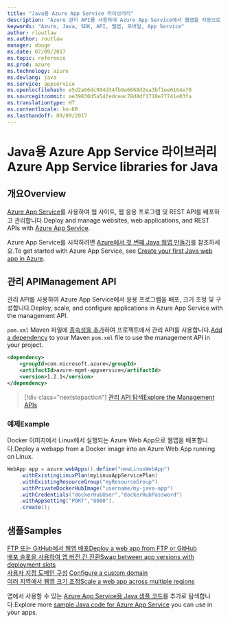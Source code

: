 ```yaml
---
title: "Java용 Azure App Service 라이브러리"
description: "Azure 관리 API를 사용하여 Azure App Service에서 웹앱을 자동으로 배포합니다."
keywords: "Azure, Java, SDK, API, 웹앱, 모바일, App Service"
author: rloutlaw
ms.author: routlaw
manager: douge
ms.date: 07/09/2017
ms.topic: reference
ms.prod: azure
ms.technology: azure
ms.devlang: java
ms.service: appservice
ms.openlocfilehash: e5d2a66dc984d34fb9a6668d2ea3bf1ee6164e70
ms.sourcegitcommit: ae39830d5a54fedceac78d8df1718e77741e03fa
ms.translationtype: HT
ms.contentlocale: ko-KR
ms.lasthandoff: 09/09/2017
---
```

# <a name="azure-app-service-libraries-for-java"></a><span data-ttu-id="39c07-104">Java용 Azure App Service 라이브러리</span><span class="sxs-lookup"><span data-stu-id="39c07-104">Azure App Service libraries for Java</span></span>

## <a name="overview"></a><span data-ttu-id="39c07-105">개요</span><span class="sxs-lookup"><span data-stu-id="39c07-105">Overview</span></span>

<span data-ttu-id="39c07-106">[Azure App Service](/azure/app-service)를 사용하여 웹 사이트, 웹 응용 프로그램 및 REST API를 배포하고 관리합니다.</span><span class="sxs-lookup"><span data-stu-id="39c07-106">Deploy and manage websites, web applications, and REST APIs with [Azure App Service](/azure/app-service).</span></span>

<span data-ttu-id="39c07-107">Azure App Service를 시작하려면 [Azure에서 첫 번째 Java 웹앱 만들기](/azure/app-service-web/app-service-web-get-started-java)를 참조하세요.</span><span class="sxs-lookup"><span data-stu-id="39c07-107">To get started with Azure App Service, see [Create your first Java web app in Azure](/azure/app-service-web/app-service-web-get-started-java).</span></span>

## <a name="management-api"></a><span data-ttu-id="39c07-108">관리 API</span><span class="sxs-lookup"><span data-stu-id="39c07-108">Management API</span></span>

<span data-ttu-id="39c07-109">관리 API를 사용하여 Azure App Service에서 응용 프로그램을 배포, 크기 조정 및 구성합니다.</span><span class="sxs-lookup"><span data-stu-id="39c07-109">Deploy, scale, and configure applications in Azure App Service with the management API.</span></span>

<span data-ttu-id="39c07-110">`pom.xml` Maven 파일에 [종속성을 추가](https://maven.apache.org/guides/getting-started/index.html#How_do_I_use_external_dependencies)하여 프로젝트에서 관리 API를 사용합니다.</span><span class="sxs-lookup"><span data-stu-id="39c07-110">[Add a dependency](https://maven.apache.org/guides/getting-started/index.html#How_do_I_use_external_dependencies) to your Maven `pom.xml` file to use the management API in your project.</span></span>

```XML
<dependency>
    <groupId>com.microsoft.azure</groupId>
    <artifactId>azure-mgmt-appservice</artifactId>
    <version>1.2.1</version>
</dependency>
```   

> [!div class="nextstepaction"]
> [<span data-ttu-id="39c07-111">관리 API 탐색</span><span class="sxs-lookup"><span data-stu-id="39c07-111">Explore the Management APIs</span></span>](/java/api/overview/azure)

### <a name="example"></a><span data-ttu-id="39c07-112">예제</span><span class="sxs-lookup"><span data-stu-id="39c07-112">Example</span></span>

<span data-ttu-id="39c07-113">Docker 이미지에서 Linux에서 실행되는 Azure Web App으로 웹앱을 배포합니다.</span><span class="sxs-lookup"><span data-stu-id="39c07-113">Deploy a webapp from a Docker image into an Azure Web App running on Linux.</span></span>

```java
WebApp app = azure.webApps().define("newLinuxWebApp")
    .withExistingLinuxPlan(myLinuxAppServicePlan)
    .withExistingResourceGroup("myResourceGroup")
    .withPrivateDockerHubImage("username/my-java-app")
    .withCredentials("dockerHubUser","dockerHubPassword")
    .withAppSetting("PORT","8080").
    .create();
```

## <a name="samples"></a><span data-ttu-id="39c07-114">샘플</span><span class="sxs-lookup"><span data-stu-id="39c07-114">Samples</span></span>

<span data-ttu-id="39c07-115">[FTP 또는 GitHub에서 웹앱 배포][1]</span><span class="sxs-lookup"><span data-stu-id="39c07-115">[Deploy a web app from FTP or GitHub][1]</span></span>  
<span data-ttu-id="39c07-116">[배포 슬롯을 사용하여 앱 버전 간 전환][2]</span><span class="sxs-lookup"><span data-stu-id="39c07-116">[Swap between app versions with deployment slots][2]</span></span>  
<span data-ttu-id="39c07-117">[사용자 지정 도메인 구성][3] </span><span class="sxs-lookup"><span data-stu-id="39c07-117">[Configure a custom domain][3] </span></span>  
<span data-ttu-id="39c07-118">[여러 지역에서 웹앱 크기 조정][4]</span><span class="sxs-lookup"><span data-stu-id="39c07-118">[Scale a web app across multiple regions][4]</span></span>   

<span data-ttu-id="39c07-119">앱에서 사용할 수 있는 [Azure App Service용 Java 샘플 코드](https://azure.microsoft.com/resources/samples/?platform=java&term=appservice)를 추가로 탐색합니다.</span><span class="sxs-lookup"><span data-stu-id="39c07-119">Explore more [sample Java code for Azure App Service](https://azure.microsoft.com/resources/samples/?platform=java&term=appservice) you can use in your apps.</span></span>

[1]: ../docs-ref-conceptual/java-sdk-configure-webapp-sources.md
[2]: https://azure.microsoft.com/resources/samples/app-service-java-manage-staging-and-production-slots-for-web-apps/
[3]: https://azure.microsoft.com/resources/samples/app-service-java-manage-web-apps-with-custom-domains/
[4]: https://azure.microsoft.com/resources/samples/app-service-java-scale-web-apps-on-linux/
